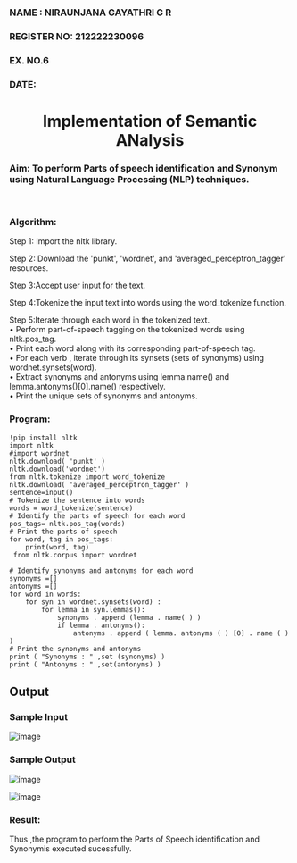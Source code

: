<H3>NAME : NIRAUNJANA GAYATHRI G R</H3>
<H3>REGISTER NO: 212222230096</H3>
<H3>EX. NO.6</H3>
<H3>DATE:</H3>
<H1 ALIGN =CENTER>Implementation of Semantic ANalysis</H1>
<H3>Aim: 
To perform Parts of speech identification and Synonym using Natural Language Processing (NLP) techniques. </H3> 
 <BR>
<h3>Algorithm:</h3>
Step 1: Import the nltk library.<br>

Step 2: Download the 'punkt', 'wordnet', and 'averaged_perceptron_tagger' resources.<br>

Step 3:Accept user input for the text.<br>

Step 4:Tokenize the input text into words using the word_tokenize function.<br>

Step 5:Iterate through each word in the tokenized text.<br>
•	Perform part-of-speech tagging on the tokenized words using nltk.pos_tag.<br>
•	Print each word along with its corresponding part-of-speech tag.<br>
•	For each verb , iterate through its synsets (sets of synonyms) using wordnet.synsets(word).<br>
•	Extract synonyms and antonyms using lemma.name() and lemma.antonyms()[0].name() respectively.<br>
•	Print the unique sets of synonyms and antonyms.

<H3>Program:</H3>

```
!pip install nltk
import nltk
#import wordnet
nltk.download( 'punkt' )
nltk.download('wordnet')
from nltk.tokenize import word_tokenize
nltk.download( 'averaged_perceptron_tagger' )
sentence=input()
# Tokenize the sentence into words
words = word_tokenize(sentence)
# Identify the parts of speech for each word
pos_tags= nltk.pos_tag(words)
# Print the parts of speech
for word, tag in pos_tags:
	print(word, tag)
 from nltk.corpus import wordnet

# Identify synonyms and antonyms for each word
synonyms =[]
antonyms =[]
for word in words:
	for syn in wordnet.synsets(word) :
		for lemma in syn.lemmas():
			synonyms . append (lemma . name( ) )
			if lemma . antonyms():
				antonyms . append ( lemma. antonyms ( ) [0] . name ( ) )
# Print the synonyms and antonyms
print ( "Synonyms : " ,set (synonyms) )
print ( "Antonyms : " ,set(antonyms) )
```

## Output

### Sample Input

![image](https://github.com/niraunjana/Ex-6--AAI/assets/119395610/c4fc8879-1115-4fb6-90dc-a1fc75e1da2b)

### Sample Output 

![image](https://github.com/niraunjana/Ex-6--AAI/assets/119395610/f1c2bb2a-9c3a-43f1-8d5f-f39e503e0424)

![image](https://github.com/niraunjana/Ex-6--AAI/assets/119395610/b7d73cae-21f4-4901-a211-d108a591a73b)


<H3>Result:</H3>
Thus ,the program to perform the Parts of Speech identification and Synonymis executed sucessfully.
